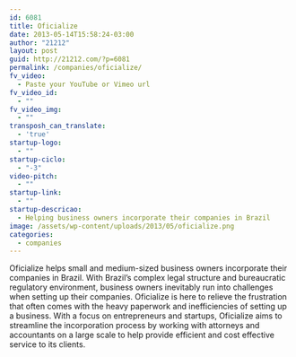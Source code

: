 ```yaml
---
id: 6081
title: Oficialize
date: 2013-05-14T15:58:24-03:00
author: "21212"
layout: post
guid: http://21212.com/?p=6081
permalink: /companies/oficialize/
fv_video:
  - Paste your YouTube or Vimeo url
fv_video_id:
  - ""
fv_video_img:
  - ""
transposh_can_translate:
  - 'true'
startup-logo:
  - ""
startup-ciclo:
  - "-3"
video-pitch:
  - ""
startup-link:
  - ""
startup-descricao:
  - Helping business owners incorporate their companies in Brazil
image: /assets/wp-content/uploads/2013/05/oficialize.png
categories:
  - companies
---
```

Oficialize helps small and medium-sized business owners incorporate their companies in Brazil. With Brazil’s complex legal structure and bureaucratic regulatory environment, business owners inevitably run into challenges when setting up their companies. Oficialize is here to relieve the frustration that often comes with the heavy paperwork and inefficiencies of setting up a business. With a focus on entrepreneurs and startups, Oficialize aims to streamline the incorporation process by working with attorneys and accountants on a large scale to help provide efficient and cost effective service to its clients.

&nbsp;